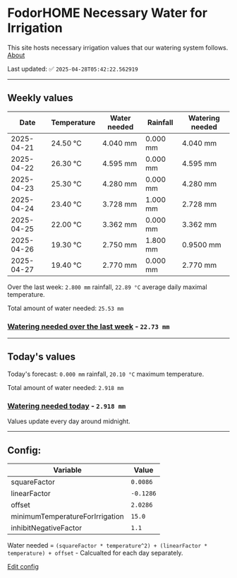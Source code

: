 # FodorHOME Necessary Water for Irrigation

This site hosts necessary irrigation values that our watering system follows. [About](https://github.com/redyau/irrigation)

Last updated: ✅ `2025-04-28T05:42:22.562919`

---

## Weekly values

| Date | Temperature | Water needed | Rainfall | Watering needed |
|-----|-----|-----|-----|-----|
| 2025-04-21 | 24.50 °C | 4.040 mm | 0.000 mm | 4.040 mm |
| 2025-04-22 | 26.30 °C | 4.595 mm | 0.000 mm | 4.595 mm |
| 2025-04-23 | 25.30 °C | 4.280 mm | 0.000 mm | 4.280 mm |
| 2025-04-24 | 23.40 °C | 3.728 mm | 1.000 mm | 2.728 mm |
| 2025-04-25 | 22.00 °C | 3.362 mm | 0.000 mm | 3.362 mm |
| 2025-04-26 | 19.30 °C | 2.750 mm | 1.800 mm | 0.9500 mm |
| 2025-04-27 | 19.40 °C | 2.770 mm | 0.000 mm | 2.770 mm |


Over the last week: `2.800 mm` rainfall, `22.89 °C` average daily maximal temperature.

Total amount of water needed: `25.53 mm`

### [Watering needed over the last week](lastweek.txt) - `22.73 mm`

---

## Today's values

Today's forecast: `0.000 mm` rainfall, `20.10 °C` maximum temperature.

Total amount of water needed: `2.918 mm`

### [Watering needed today](today.txt) - `2.918 mm`

Values update every day around midnight.

---

## Config:

| Variable | Value |
|-----|-----|
| squareFactor | `0.0086` |
| linearFactor | `-0.1286` |
| offset | `2.0286` |
| minimumTemperatureForIrrigation | `15.0` |
| inhibitNegativeFactor | `1.1` |

Water needed = `(squareFactor * temperature^2) + (linearFactor * temperature) + offset` - Calcualted for each day separately.

[Edit config](https://github.com/RedyAu/irrigation/edit/main/config.json)
